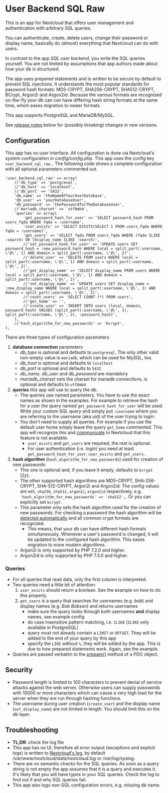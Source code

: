 # User Backend SQL Raw
This is an app for Nextcloud that offers user management and authentication with arbitrary SQL 
queries. 

You can authenticate, create, delete users, change their password or display name, basically do (almost) everything that Nextcloud can do with users.

In contrast to the app *SQL user backend*, you write the SQL queries yourself. You are not limited by assumptions that app authors made about how your db is structured.

The app uses prepared statements and is written to be secure by default to prevent SQL injections. It understands the most popular standards for password hash formats: MD5-CRYPT, SHA256-CRYPT, SHA512-CRYPT, BCrypt, Argon2i and Argon2id. Because the various formats are recognized on-the-fly your db can can have differing hash string formats at the same time, which eases migration to newer formats.

This app supports PostgreSQL and MariaDB/MySQL.

See [release notes](#release-notes) below for (possibly breaking) changes in new versions.

## Configuration
This app has no user interface. All configuration is done via Nextcloud's system configuration in
 *config/config.php*. This app uses the config key `user_backend_sql_raw.`. The following code shows a 
 complete configuration with all optional parameters commented out.

	'user_backend_sql_raw' => array(
		//'db_type' => 'postgresql',
		//'db_host' => 'localhost',
		//'db_port' => '5432',
		'db_name' => 'theNameOfYourUserDatabase',
		'db_user' => 'yourDatabaseUser',
		'db_password' => 'thePasswordforTheDatabaseUser',
		//'mariadb_charset' => 'utf8mb4',
		'queries' => array(
			'get_password_hash_for_user' => 'SELECT password_hash FROM users_fqda WHERE fqda = :username',
			'user_exists' => 'SELECT EXISTS(SELECT 1 FROM users_fqda WHERE fqda = :username)',
			'get_users' => 'SELECT fqda FROM users_fqda WHERE (fqda ILIKE :search) OR (display_name ILIKE :search)',
			//'set_password_hash_for_user' => 'UPDATE users SET password_hash = :new_password_hash WHERE local = split_part(:username, \'@\', 1) AND domain = split_part(:username, \'@\', 2)',
			//'delete_user' => 'DELETE FROM users WHERE local = split_part(:username, \'@\', 1) AND domain = split_part(:username, \'@\', 2)',
			//'get_display_name' => 'SELECT display_name FROM users WHERE local = split_part(:username, \'@\', 1) AND domain = split_part(:username, \'@\', 2)',
			//'set_display_name' => 'UPDATE users SET display_name = :new_display_name WHERE local = split_part(:username, \'@\', 1) AND domain = split_part(:username, \'@\', 2)',
			//'count_users' => 'SELECT COUNT (*) FROM users',
			//'get_home' => '',
			//'create_user' => 'INSERT INTO users (local, domain, password_hash) VALUES (split_part(:username, \'@\', 1), split_part(:username, \'@\', 2), :password_hash)',
		),
		//'hash_algorithm_for_new_passwords' => 'bcrypt',
	),


There are three types of configuration parameters
1. **database connection** parameters
	- *db_type* is optional and defaults to `postgresql`. The only other valid non-empty value is `mariadb`, which can be used for MySQL, too.
	- *db_host* is optional and defaults to `localhost`
	- *db_port* is optional and defaults to `5432`
	- *db_name*, *db_user* and *db_password* are mandatory
	- *mariadb_charset* sets the charset for mariadb connections, is optional and defaults to `utf8mb4`
2. **queries** this app will use to query the db.
	- The queries use named parameters. You have to use the exact names as shown in the examples. For
 example to retrieve the hash for a user the query named `get_password_hash_for_user` will be 
 used. Write your custom SQL query and simply put `:username` where you are referring to 
 the username (aka uid) of the user trying to login.
	- You don't need to supply all queries. For example if you use the default user home simply 
 leave the query `get_home` commented. This app will recognize 
 this and [communicate](https://docs.nextcloud.com/server/13/developer_manual/api/OCP/UserInterface.html#OCP\UserInterface::implementsActions) to Nextcloud that this feature is not available.
		- `user_exists` and `get_users` are required, the rest is optional.
		-  For user authentication (i.e. login) you need at least `get_password_hash_for_user`, 
	`user_exists` and `get_users`.
3. **hash algorithm** (`hash_algorithm_for_new_passwords`) used for creation of new passwords
	- This one is optional and, if you leave it empty, defaults to `bcrypt` ($2y$).
	- The other supported hash algorithms are MD5-CRYPT, SHA-256-CRYPT, SHA-512-CRYPT, Argon2i and Argon2id. 
	The config values are `md5`, `sha256`, `sha512`, `argon2i`, `argon2id` respectively, e.g. 
	  `'hash_algorithm_for_new_passwords' => 'sha512',`. Or you can explicitly set `bcrypt`.
	- This parameter only sets the hash algorithm used for the creation of new passwords. For
	 checking a password the hash algorithm will be [detected automatically](http://php.net/manual/en/function.password-verify.php)
	 and all common crypt formats are recognized.
		- This means, that your db can have different hash formats simultaneously. Whenever a 
		user's password is changed, it will be updated to the configured hash algorithm. This eases 
		 migration to more modern algorithms.
	- Argon2i is only supported by PHP 7.2.0 and higher.
	- Argon2id is only supported by PHP 7.3.0 and higher.

### Queries
- For all queries that read data, only the first column is interpreted.
- Two queries need a little bit of attention:
	1. `user_exists` should return a boolean. See the example on how to do this properly.
	2. `get_users` is a query that searches for usernames (e.g. *bob*) and display names (e.g. *Bob Bobson*) and returns usernames
		- make sure the query looks through both usernames **and** display names, see example config
		- do case insensitive pattern matching, i.e. `ILIKE` (`ILIKE` only available in PostgreSQL)
		- query must not already contain a `LIMIT` or `OFFSET`. They will be added to the end of your query by
	      this app
		- specify the `LIKE` without `%`, they will be added by the app. This is due to how prepared
		  statements work. Again, see the example.
- Queries are passed verbatim to the
   [prepare()](http://php.net/manual/en/pdo.prepare.php) method of a PDO object.

## Security
- Password length is limited to 100 characters to prevent denial of service attacks against the 
web server. Otherwise users can supply passwords with 10000 or more characters which can cause a very
 high load for the server when they are run through hashing functions.
- The username during user creation (`create_user`) and the display name (`set_display_name`) are
 not limited in length. You should limit this on the db layer.
 
## Troubleshooting
- **TL;DR**: check the log file
- This app has no UI, therefore all error output (exceptions and explicit logs) is written to [Nextcloud's log](https://docs.nextcloud.com/server/16/admin_manual/configuration_server/logging_configuration.html), 
by default  */var/www/nextcloud/data/nextcloud.log* or */var/log/syslog*.
- There are no semantic checks for the SQL queries. As soon as a query string
  is not empty the app assumes that it is a query and executes it. It's likely that you will 
  have typos in your SQL queries. Check the log to find out if and why SQL queries fail.
- This app also logs non-SQL configuration errors, e.g. missing db name.
